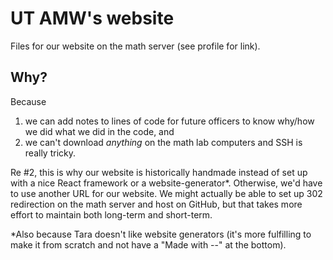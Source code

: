 # UT AMW's website
Files for our website on the math server (see profile for link).

## Why?
Because
1. we can add notes to lines of code for future officers to know why/how we did what we did in the code, and
2. we can't download *anything* on the math lab computers and SSH is really tricky.

Re #2, this is why our website is historically handmade instead of set up with a nice React framework or a website-generator*. Otherwise, we'd have to use another URL for our website. We might actually be able to set up 302 redirection on the math server and host on GitHub, but that takes more effort to maintain both long-term and short-term.

*Also because Tara doesn't like website generators (it's more fulfilling to make it from scratch and not have a "Made with --" at the bottom).
